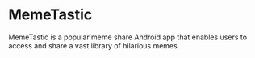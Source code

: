 # MemeTastic
MemeTastic is a popular meme share Android app that enables users to access and share a vast library of hilarious memes. 
